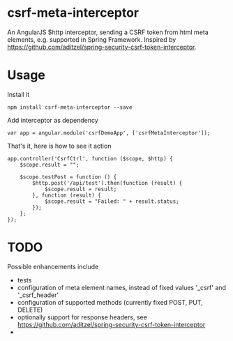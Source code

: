 # csrf-meta-interceptor
An AngularJS $http interceptor, sending a CSRF token from html meta elements, e.g. supported in Spring Framework.
Inspired by https://github.com/aditzel/spring-security-csrf-token-interceptor.

# Usage

Install it
```
npm install csrf-meta-interceptor --save
```

Add interceptor as dependency
```
var app = angular.module('csrfDemoApp', ['csrfMetaInterceptor']);
```

That's it, here is how to see it action
```
app.controller('CsrfCtrl', function ($scope, $http) {
	$scope.result = "";

	$scope.testPost = function () {
		$http.post('/api/test').then(function (result) {
			$scope.result = result;
		}, function (result) {
			$scope.result = "Failed: " + result.status;
		});
	};
});
```

# TODO

Possible enhancements include
- tests
- configuration of meta element names, instead of fixed values '_csrf' and '_csrf_header'
- configuration of supported methods (currently fixed POST, PUT, DELETE)
- optionally support for response headers, see https://github.com/aditzel/spring-security-csrf-token-interceptor
-
